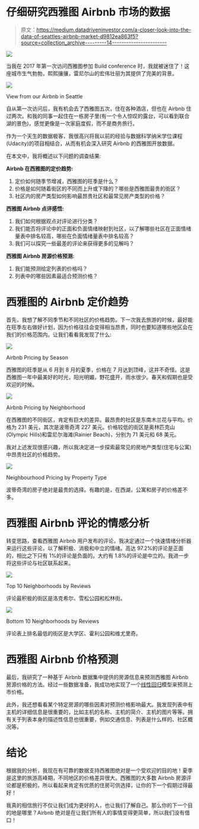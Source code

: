 # 仔细研究西雅图 Airbnb 市场的数据

> 原文：<https://medium.datadriveninvestor.com/a-closer-look-into-the-data-of-seattles-airbnb-market-d9812ea863f5?source=collection_archive---------14----------------------->

[![](img/154c23270caa09b52eb2b42b8b33a9cd.png)](http://www.track.datadriveninvestor.com/1B9E)

当我在 2017 年第一次访问西雅图参加 Build conference 时，我就被迷住了！这座城市生气勃勃，熙熙攘攘，雷尼尔山的宏伟壮丽为其提供了完美的背景。

![](img/624fcf74a63313df6ccaabbfc3dec1af.png)

View from our Airbnb in Seattle

自从第一次访问后，我有机会去了西雅图五次，住在各种酒店，但也在 Airbnb 住过两次。和我的同事一起住在一栋房子里(有一个令人惊叹的露台，可以看到联合湖的景色)，感觉更像是一次家庭度假，而不是商务旅行。

作为一个天生的数据极客，我很高兴将我以前的经验与数据科学纳米学位课程(Udacity)的项目相结合，从而有机会深入研究 Airbnb 的西雅图开放数据。

在本文中，我将概述以下问题的调查结果:

**Airbnb 在西雅图的定价趋势:**

1.  定价如何随季节增减，西雅图的旺季是什么？
2.  价格是如何随着街区的不同而上升或下降的？哪些是西雅图最贵的街区？
3.  社区内的房产类型如何影响最昂贵社区和最常见房产类型的价格？

**西雅图 Airbnb 点评感悟:**

1.  我们如何根据观点对评论进行分类？
2.  我们能否将评论中的正面和负面情绪映射到社区，以了解哪些社区在正面情绪量表中排名较高，哪些在负面情绪量表中排名较高？
3.  我们可以探究一些最差的评论来获得更多的见解吗？

**西雅图 Airbnb 房源价格预测:**

1.  我们能预测给定列表的价格吗？
2.  列表中的哪些因素最适合预测价格？

# 西雅图的 Airbnb 定价趋势

首先，我想了解不同季节和不同社区的价格趋势。下一次我去旅游的时候，最好能在旺季左右做好计划，因为价格往往会变得相当昂贵，同时也要知道哪些地区会在我们的价格范围内。让我们看看我发现了什么:

![](img/e096b248044728e18060380228ebfc6b.png)

Airbnb Pricing by Season

西雅图的旺季是从 6 月到 8 月的夏季，价格在 7 月达到顶峰，这并不奇怪。这是西雅图一年中最美好的时光，阳光明媚，野花盛开，雨水很少。春天和假期也是受欢迎的时候。

![](img/db0a65d13ecad3c175091da7beea82bf.png)

Airbnb Pricing by Neighborhood

在西雅图的不同街区，肯定有巨大的差异。最昂贵的社区是东南木兰花与平均。价格为 231 美元，其次是波蒂奇湾 227 美元。价格较低的街区是奥林匹克山(Olympic Hills)和雷尼尔海滩(Rainier Beach)，分别为 71 美元和 68 美元。

我对上述发现很感兴趣，所以我决定进一步探索最常见的房地产类型(住宅与公寓)中昂贵社区的价格趋势。

![](img/54c3501861c46ff76283f7442b03270b.png)

Neighbourhood Pricing by Property Type

波蒂奇湾的房子绝对是最贵的选择。有趣的是，在西湖，公寓和房子的价格差不多。

# 西雅图 Airbnb 评论的情感分析

转变思路，查看西雅图 Airbnb 用户发布的评论，我决定通过一个快速情绪分析器来运行这些评论，以了解积极、消极和中立的情绪。高达 97.2%的评论是正面的，相比之下只有 1%的评论是负面的。大约有 1.8%的评论是中立的。我进一步将这些评论与社区联系起来。

![](img/7560ca8129303777bfe63d14c07f22ff.png)

Top 10 Neighborhoods by Reviews

评论最积极的街区是洛克希尔、雪松公园和松林街。

![](img/5255ef80fac1098b364b1c139482f628.png)

Bottom 10 Neighborhoods by Reviews

评论表上排名最低的街区是大学区、霍利公园和维尤里奇。

# 西雅图 Airbnb 价格预测

最后，我研究了一种基于 Airbnb 数据集中提供的房源信息来预测西雅图 Airbnb 房源价格的方法。经过一些数据准备，我成功地实现了一个[线性回归](https://en.wikipedia.org/wiki/Linear_regression)模型来预测上市价格。

此外，我还想看看某个特定房源的哪些因素对预测价格影响最大。我发现列表中有主机的详细信息是很重要的，比如主机的名称、主机的简介、主机的图片等等。拥有关于列表本身的描述性信息也很重要，例如交通信息、列表是什么样的、社区概况等。

# 结论

根据我的分析，我现在有可靠的数据支持西雅图绝对是一个受欢迎的目的地！夏季是这里的旅游高峰期，不同地区的价格差异很大。西雅图的大多数 Airbnb 房源评论都是积极的，所以看起来肯定有优质的住房可供选择，让你的下一个假期过得最好！

我真的相信旅行不仅让我们成为更好的人，也让我们了解自己。那么你的下一个目的地是哪里？Airbnb 绝对是在让我们所有人的事情变得更简单，所以我们没有借口！
